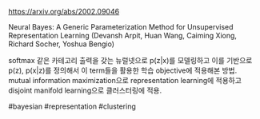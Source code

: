 https://arxiv.org/abs/2002.09046

Neural Bayes: A Generic Parameterization Method for Unsupervised Representation Learning (Devansh Arpit, Huan Wang, Caiming Xiong, Richard Socher, Yoshua Bengio)

softmax 같은 카테고리 출력을 갖는 뉴럴넷으로 p(z|x)를 모델링하고 이를 기반으로 p(z), p(x|z)를 정의해서 이 term들을 활용한 학습 objective에 적용해본 방법. mutual information maximization으로 representation learning에 적용하고 disjoint manifold learning으로 클러스터링에 적용.

#bayesian #representation #clustering